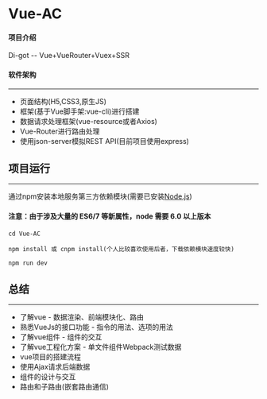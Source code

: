 # Vue-AC

#### 项目介绍
Di-got -- Vue+VueRouter+Vuex+SSR

#### 软件架构
***
- 页面结构(H5,CSS3,原生JS)
- 框架(基于Vue脚手架:vue-cli)进行搭建
- 数据请求处理框架(vue-resource或者Axios)
- Vue-Router进行路由处理
- 使用json-server模拟REST API(目前项目使用express)


## 项目运行
***
通过npm安装本地服务第三方依赖模块(需要已安装[Node.js](https://nodejs.org/ "nodejs"))
#### 注意：由于涉及大量的 ES6/7 等新属性，node 需要 6.0 以上版本
```
cd Vue-AC

npm install 或 cnpm install(个人比较喜欢使用后者，下载依赖模块速度较快)

npm run dev

```

## 总结
***
- 了解vue - 数据渲染、前端模块化、路由
- 熟悉VueJs的接口功能 - 指令的用法、选项的用法
- 了解vue组件 - 组件的交互
- 了解vue工程化方案 - 单文件组件Webpack测试数据
- vue项目的搭建流程
- 使用Ajax请求后端数据
- 组件的设计与交互
- 路由和子路由(嵌套路由通信)
